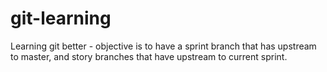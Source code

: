 # git-learning
Learning git better - objective is to have a sprint branch that has upstream to master, and story branches that have upstream to current sprint.
